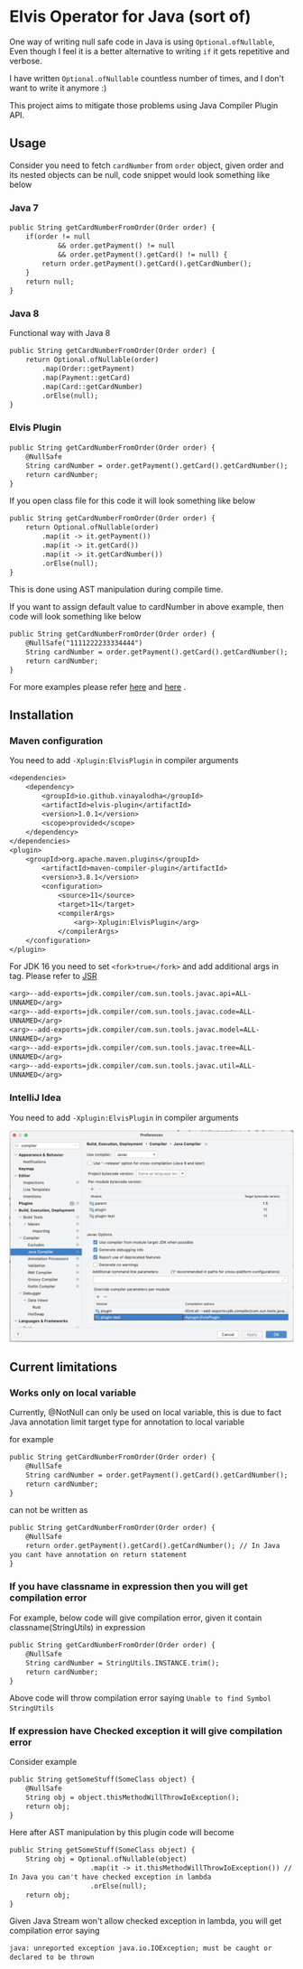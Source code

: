 # Elvis Operator for Java (sort of)

One way of writing null safe code in Java is using `Optional.ofNullable`, Even though I feel it is a better alternative
to writing `if` it gets repetitive and verbose.

I have written `Optional.ofNullable` countless number of times, and I don't want to write it anymore :)

This project aims to mitigate those problems using Java Compiler Plugin API.

## Usage

Consider you need to fetch `cardNumber` from `order` object, given order and its nested objects can be null, code
snippet would look something like below

### Java 7

    public String getCardNumberFromOrder(Order order) {
        if(order != null 
                && order.getPayment() != null
                && order.getPayment().getCard() != null) {
            return order.getPayment().getCard().getCardNumber();
        }
        return null;
    }

### Java 8

Functional way with Java 8

    public String getCardNumberFromOrder(Order order) {
        return Optional.ofNullable(order)
            .map(Order::getPayment)
            .map(Payment::getCard)
            .map(Card::getCardNumber)
            .orElse(null);
    }

### Elvis Plugin

    public String getCardNumberFromOrder(Order order) {
        @NullSafe
        String cardNumber = order.getPayment().getCard().getCardNumber();
        return cardNumber;
    }

If you open class file for this code it will look something like below

    public String getCardNumberFromOrder(Order order) {
        return Optional.ofNullable(order)
            .map(it -> it.getPayment())
            .map(it -> it.getCard())
            .map(it -> it.getCardNumber())
            .orElse(null);
    }

This is done using AST manipulation during compile time.

If you want to assign default value to cardNumber in above example, then code will look something like below

    public String getCardNumberFromOrder(Order order) {
        @NullSafe("1111222233334444")
        String cardNumber = order.getPayment().getCard().getCardNumber();
        return cardNumber;
    }

For more examples please
refer [here](./plugin-test/src/test/java/io/github/vinayalodha/elvis/plugin/test/positive/AstTransformationTests.java)
and [here](./plugin-test/src/test/java/io/github/vinayalodha/elvis/plugin/test/positive/)
.

## Installation

### Maven configuration

You need to add `-Xplugin:ElvisPlugin` in compiler arguments

    <dependencies>
        <dependency>
            <groupId>io.github.vinayalodha</groupId>
            <artifactId>elvis-plugin</artifactId>
            <version>1.0.1</version>
            <scope>provided</scope>
        </dependency>
    </dependencies>
    <plugin>
        <groupId>org.apache.maven.plugins</groupId>
            <artifactId>maven-compiler-plugin</artifactId>
            <version>3.8.1</version>
            <configuration>
                <source>11</source>
                <target>11</target>
                <compilerArgs>
                    <arg>-Xplugin:ElvisPlugin</arg>
                </compilerArgs>
        </configuration>
    </plugin>

For JDK 16 you need to set `<fork>true</fork>` and add additional args in <compilerArgs> tag. Please refer
to [JSR](https://openjdk.java.net/jeps/396)

    <arg>--add-exports=jdk.compiler/com.sun.tools.javac.api=ALL-UNNAMED</arg>
    <arg>--add-exports=jdk.compiler/com.sun.tools.javac.code=ALL-UNNAMED</arg>
    <arg>--add-exports=jdk.compiler/com.sun.tools.javac.model=ALL-UNNAMED</arg>
    <arg>--add-exports=jdk.compiler/com.sun.tools.javac.tree=ALL-UNNAMED</arg>
    <arg>--add-exports=jdk.compiler/com.sun.tools.javac.util=ALL-UNNAMED</arg>

### IntelliJ Idea

You need to add `-Xplugin:ElvisPlugin` in compiler arguments

![Intellij Setting](./docs/Intellj%20Idea%20setting.png)

## Current limitations

### Works only on local variable

Currently, @NotNull can only be used on local variable, this is due to fact Java annotation limit target type for
annotation to local variable

for example

    public String getCardNumberFromOrder(Order order) {
        @NullSafe
        String cardNumber = order.getPayment().getCard().getCardNumber();
        return cardNumber;
    }

can not be written as

    public String getCardNumberFromOrder(Order order) {
        @NullSafe
        return order.getPayment().getCard().getCardNumber(); // In Java you cant have annotation on return statement
    }

### If you have classname in expression then you will get compilation error

For example, below code will give compilation error, given it contain classname(StringUtils) in expression

    public String getCardNumberFromOrder(Order order) {
        @NullSafe
        String cardNumber = StringUtils.INSTANCE.trim();
        return cardNumber;
    }

Above code will throw compilation error saying `Unable to find Symbol StringUtils`

### If expression have Checked exception it will give compilation error

Consider example

    public String getSomeStuff(SomeClass object) {
        @NullSafe
        String obj = object.thisMethodWillThrowIoException();
        return obj;
    }

Here after AST manipulation by this plugin code will become

    public String getSomeStuff(SomeClass object) {
        String obj = Optional.ofNullable(object)
                        .map(it -> it.thisMethodWillThrowIoException()) // In Java you can't have checked exception in lambda
                        .orElse(null);
        return obj;
    }

Given Java Stream won't allow checked exception in lambda, you will get compilation error saying

    java: unreported exception java.io.IOException; must be caught or declared to be thrown

